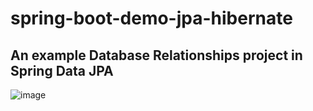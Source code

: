 # spring-boot-demo-jpa-hibernate
An example Database Relationships project in Spring Data JPA
-----------------------------------------------------------------
![image](https://github.com/TheAkylino/spring-boot-demo-jpa-hibernate/assets/40051292/362ed87b-2561-489c-bf09-92ade93853c7)

